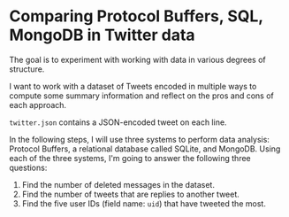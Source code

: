 # Comparing Protocol Buffers, SQL, MongoDB in Twitter data

The goal is to experiment with working with data in various degrees of structure.  

I want to work with a dataset of Tweets encoded in multiple ways to compute some summary information and reflect on the pros and cons of each approach.

`twitter.json` contains a JSON-encoded tweet on each line.      

In the following steps, I will use three systems to perform data
analysis: Protocol Buffers, a relational database called SQLite, and
MongoDB.  Using each of the three systems, I'm going to answer the
following three questions:

1. Find the number of deleted messages in the dataset.
2. Find the number of tweets that are replies to another tweet.
3. Find the five user IDs (field name: `uid`) that have tweeted the most.     
